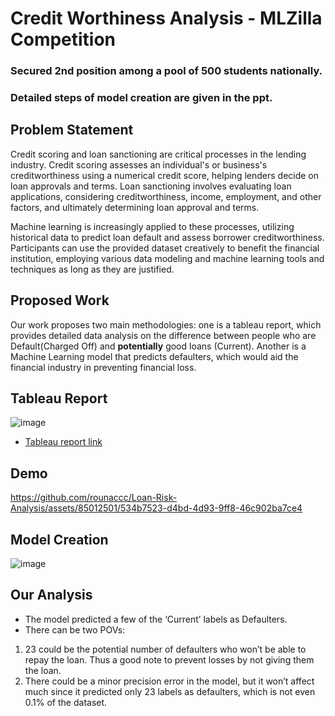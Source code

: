 # Credit Worthiness Analysis - MLZilla Competition
### Secured 2nd position among a pool of 500 students nationally.
### Detailed steps of model creation are given in the ppt.

## Problem Statement

Credit scoring and loan sanctioning are critical processes in the lending industry. Credit scoring assesses an individual's or business's creditworthiness using a numerical credit score, helping lenders decide on loan approvals and terms. Loan sanctioning involves evaluating loan applications, considering creditworthiness, income, employment, and other factors, and ultimately determining loan approval and terms.

Machine learning is increasingly applied to these processes, utilizing historical data to predict loan default and assess borrower creditworthiness. Participants can use the provided dataset creatively to benefit the financial institution, employing various data modeling and machine learning tools and techniques as long as they are justified.

## Proposed Work
Our work proposes two main methodologies: one is a tableau report, which provides detailed data analysis on the difference between people who are Default(Charged Off) and **potentially** good loans (Current). Another is a Machine Learning model that predicts defaulters, which would aid the financial industry in preventing financial loss.

## Tableau Report
![image](https://github.com/rounaccc/Loan-Risk-Analysis/assets/85012501/3569f40f-6d55-41d1-a3f1-9ca7b8127707)

- [Tableau report link](https://public.tableau.com/app/profile/hetvigandhi/viz/LoanRiskAnalysis_16745696721300/LoanRiskAnalysis)

## Demo


https://github.com/rounaccc/Loan-Risk-Analysis/assets/85012501/534b7523-d4bd-4d93-9ff8-46c902ba7ce4



## Model Creation
![image](https://github.com/rounaccc/Loan-Risk-Analysis/assets/85012501/1af6925b-f9ea-48ce-84c8-cf4483e2c5b8)

## Our Analysis
- The model predicted a few of the ‘Current’ labels as Defaulters.
- There can be two POVs:
1. 23 could be the potential number of defaulters who won’t be able to repay the loan. Thus a good note to prevent losses by not giving them the loan.
2. There could be a minor precision error in the model, but it won’t affect much since it predicted only 23 labels as defaulters, which is not even 0.1% of the dataset.






